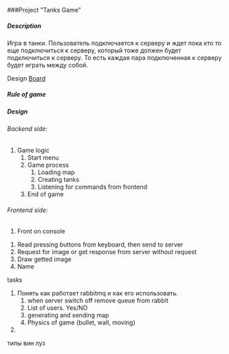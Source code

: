 ###Project "Tanks Game"

##### Description
Игра в танки. Пользователь подключается к серверу и ждет пока кто то еще подключиться к серверу, 
который тоже должен будет подключиться к серверу. То есть каждая пара подключенная к серверу будет играть между собой.

 Design [Board](https://miro.com/welcomeonboard/OWLgM1ynjkgtlGaWwsf4BtbBBZAQRoz2vBgMBjpnB5Wzm0RiYAtHOZ6vsSBApGCi)

##### Rule of game



##### Design 

###### Backend side:
1. Game logic
    1. Start menu
    2. Game process
        1. Loading map
        2. Creating tanks
        3. Listening for commands from frontend
    3. End of game


###### Frontend side:
1. Front on console
1) Read pressing buttons from keyboard, then send to server
2) Request for image or get response from server without request
3) Draw getted image
4) Name 

tasks

1. Понять как работает rabbitmq и как его использовать. 
    1. when server switch off remove queue from rabbit
    2. List of users. Yes/NO
    3. generating and sending map 
    4. Physics of game (bullet, wall, moving)
2. 

типы 
вин луз 
